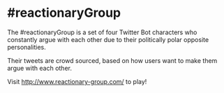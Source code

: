 # #reactionaryGroup

The #reactionaryGroup is a set of four Twitter Bot characters who constantly argue with each other due to their politically polar opposite personalities.

Their tweets are crowd sourced, based on how users want to make them argue with each other.

Visit http://www.reactionary-group.com/ to play!
